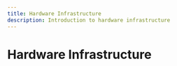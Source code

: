 ```yaml
---
title: Hardware Infrastructure
description: Introduction to hardware infrastructure
---
```

# Hardware Infrastructure